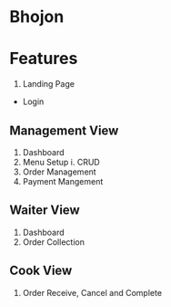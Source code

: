 # Bhojon

# Features

1. Landing Page
  - Login

## Management View

1. Dashboard
2. Menu Setup
  i. CRUD
3. Order Management
4. Payment Mangement


## Waiter View

1. Dashboard
2. Order Collection

## Cook View

1. Order Receive, Cancel and Complete
